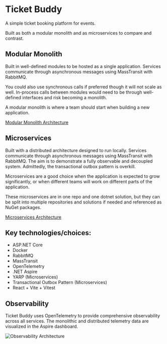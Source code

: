 # Ticket Buddy
A simple ticket booking platform for events.

Built as both a modular monolith and as microservices to compare and contrast.

## Modular Monolith
Built in well-defined modules to be hosted as a single application. Services communicate through asynchronous messages using MassTransit with RabbitMQ. 

You could also use synchronous calls if preferred though it will not scale as well.
In-process calls between modules would need to be through well-defined interfaces and risk becoming a monolith.

A modular monolith is where a team should start when building a new application.

[Modular Monolith Architecture](./ModularMonolith/README.md)

## Microservices
Built with a distributed architecture designed to run locally. Services communicate through asynchronous messages using MassTransit with RabbitMQ.
The aim is to demonstrate a fully observable and decoupled system.
Admittedly, the transactional outbox pattern is overkill.

Microservices are a good choice when the application is expected to grow significantly, or when different teams will work on different parts of the application.

These microservices are in one repo and one dotnet solution, but they can be split into multiple repositories and solutions if needed and referenced as NuGet packages.

[Microservices Architecture](./Microservices/README.md)

## Key technologies/choices:
- ASP.NET Core
- Docker
- RabbitMQ
- MassTransit
- OpenTelemetry
- .NET Aspire
- YARP (Microservices)
- Transactional Outbox Pattern (Microservices)
- React + Vite + Vitest

## Observability

Ticket Buddy uses OpenTelemetry to provide comprehensive observability across all services. 
The monolithic and distributed telemetry data are visualized in the Aspire dashboard.

![Observability Architecture](./Observability.png)
